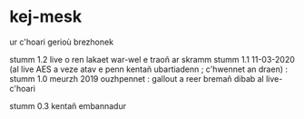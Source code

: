 # kej-mesk
ur c'hoari gerioù brezhonek

stumm 1.2 live o ren lakaet war-wel e traoñ ar skramm
stumm 1.1 11-03-2020 (al live AES a veze atav e penn kentañ ubartiadenn ; c'hwennet an draen) :
stumm 1.0 meurzh 2019
ouzhpennet : gallout a reer bremañ dibab al live-c'hoari

stumm 0.3
kentañ embannadur
